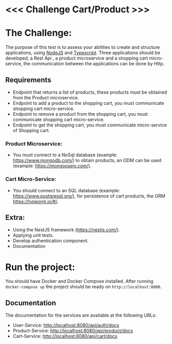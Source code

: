 # <<< Challenge Cart/Product >>>

# The Challenge:

The purpose of this test is to assess your abilities to create and structure applications, using [NodeJS](https://nodejs.org/en/) and [Typescript](https://www.typescriptlang.org/). Three applications should be developed, a Rest Api , a product microservice and a shopping cart micro-service, the communication between the applications can be done by Http.

## Requirements

* Endpoint that returns a list of products, these products must be obtained
from the Product microservice.
* Endpoint to add a product to the shopping cart, you must communicate shopping cart micro-service.
* Endpoint to remove a product from the shopping cart, you must communicate shopping cart micro-service.
* Endpoint to get the shopping cart, you must communicate micro-service of Shopping cart.

### Product Microservice:
* You must connect to a NoSql database (example: https://www.mongodb.com/) to obtain products, an ODM can be used (example: https://mongoosejs.com/).

### Cart Micro-Service:
* You should connect to an SQL database (example: https://www.postgresql.org/), for persistence of cart products, the ORM https://typeorm.io/#/.

## Extra:
* Using the NestJS framework (https://nestjs.com/).
* Applying unit tests.
* Develop authentication component.
* Documentation



# Run the project:

You should have Docker and Docker Compose installed. After running `docker-compose up` the project should be ready on `http://localhost:8080`.

## Documentation

The documentation for the services are available at the following URLs:
- User-Service:    [http://localhost:8080/api/auth/docs](http://localhost:8080/api/auth/docs)
- Product-Service: [http://localhost:8080/api/product/docs](http://localhost:8080/api/product/docs)
- Cart-Service:    [http://localhost:8080/api/cart/docs](http://localhost:8080/api/cart/docs)

